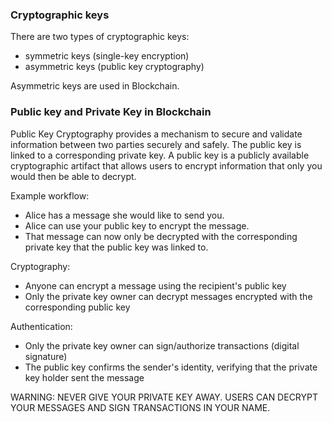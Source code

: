 ### Cryptographic keys

There are two types of cryptographic keys:

* symmetric keys (single-key encryption)  
* asymmetric keys (public key cryptography)

Asymmetric keys are used in Blockchain.

### Public key and Private Key in Blockchain

Public Key Cryptography provides a mechanism to secure and validate information between two parties securely and safely. The public key is linked to a corresponding private key. A public key is a publicly available cryptographic artifact that allows users to encrypt information that only you would then be able to decrypt. 

Example workflow: 

* Alice has a message she would like to send you.   
* Alice can use your public key to encrypt the message.   
* That message can now only be decrypted with the corresponding private key that the public key was linked to.

Cryptography:

* Anyone can encrypt a message using the recipient's public key  
* Only the private key owner can decrypt messages encrypted with the corresponding public key

Authentication:

* Only the private key owner can sign/authorize transactions (digital signature)  
* The public key confirms the sender's identity, verifying that the private key holder sent the message

WARNING: NEVER GIVE YOUR PRIVATE KEY AWAY. USERS CAN DECRYPT YOUR MESSAGES AND SIGN TRANSACTIONS IN YOUR NAME.